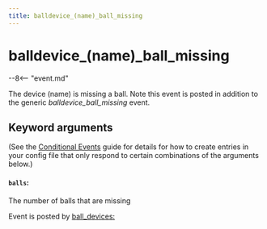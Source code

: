 ```yaml
---
title: balldevice_(name)_ball_missing
---
```


# balldevice_(name)\_ball_missing


--8<-- "event.md"

The device (name) is missing a ball. Note this event is posted in
addition to the generic *balldevice_ball_missing* event.

## Keyword arguments

(See the [Conditional Events](overview/conditional.md)
guide for details for how to create entries in your config file that
only respond to certain combinations of the arguments below.)

#### `balls`:

The number of balls that are missing

Event is posted by [ball_devices:](../config/ball_devices.md)
